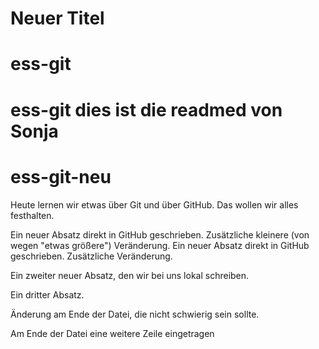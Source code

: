 # Neuer Titel
# ess-git
# ess-git dies ist die readmed von Sonja
# ess-git-neu


Heute lernen wir etwas über Git und über GitHub.
Das wollen wir alles festhalten.

Ein neuer Absatz direkt in GitHub geschrieben. Zusätzliche kleinere (von wegen "etwas größere") Veränderung.
Ein neuer Absatz direkt in GitHub geschrieben. Zusätzliche Veränderung.

Ein zweiter neuer Absatz, den wir bei uns lokal schreiben.

Ein dritter Absatz.

Änderung am Ende der Datei, die nicht schwierig sein sollte.

Am Ende der Datei eine weitere Zeile eingetragen

